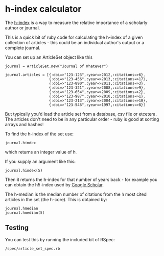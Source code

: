 h-index calculator
=============
The [h-index](http://en.wikipedia.org/wiki/H-index) is a way to measure the relative importance of a scholarly author or journal. 

This is a quick bit of ruby code for calculating the h-index of a given collection of articles - this could be an individual author's output or a complete journal. 

You can set up an ArticleSet object like this

    journal = ArticleSet.new("Journal of Whatever")
    
    journal.articles = [{:doi=>"123-123",:year=>2012,:citations=>6},
                        {:doi=>"123-456",:year=>2013,:citations=>17},
                        {:doi=>"123-890",:year=>2011,:citations=>3},
                        {:doi=>"123-321",:year=>2008,:citations=>9},
                        {:doi=>"123-654",:year=>2009,:citations=>2},
                        {:doi=>"123-987",:year=>2010,:citations=>1},
                        {:doi=>"123-213",:year=>2004,:citations=>10},
                        {:doi=>"123-546",:year=>1997,:citations=>8}]

But typically you'd load the article set from a database, csv file or etcetera. The articles don't need to be in any particular order - ruby is good at sorting arrays and hashes!

To find the h-index of the set use:

    journal.hindex 

which returns an integer value of h. 

If you supply an argument like this:

    journal.hindex(5)

Then it returns the h-index for that number of years back - for example you can obtain the h5-index used by [Google Scholar](http://scholar.google.co.uk/intl/en/scholar/metrics.html#metrics). 

The h-median is the median number of citations from the h most cited articles in the set (the h-core). This is obtained by:

    journal.hmedian
    journal.hmedian(5)


Testing
----------

You can test this by running the included bit of RSpec: 

    /spec/article_set_spec.rb